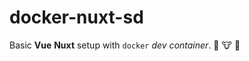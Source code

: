 # docker-nuxt-sd
Basic **Vue** **Nuxt** setup with `docker` *dev container*. :bison: :cow: :sunflower: